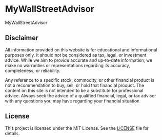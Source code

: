 # MyWallStreetAdvisor
MyWallStreetAdvisor

## Disclaimer

All information provided on this website is for educational and informational purposes only. It should not be considered as tax, legal, or investment advice. While we aim to provide accurate and up-to-date information, we make no warranties or representations regarding its accuracy, completeness, or reliability.

Any reference to a specific stock, commodity, or other financial product is not a recommendation to buy, sell, or hold that financial product. The content on this site is not intended to be a substitute for professional advice. Always seek the advice of a qualified financial, legal, or tax advisor with any questions you may have regarding your financial situation.

## License

This project is licensed under the MIT License. See the [LICENSE](./LICENSE) file for details.



